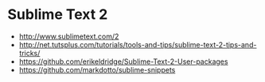 Sublime Text 2
==============

* http://www.sublimetext.com/2
* http://net.tutsplus.com/tutorials/tools-and-tips/sublime-text-2-tips-and-tricks/
* https://github.com/erikeldridge/Sublime-Text-2-User-packages
* https://github.com/markdotto/sublime-snippets